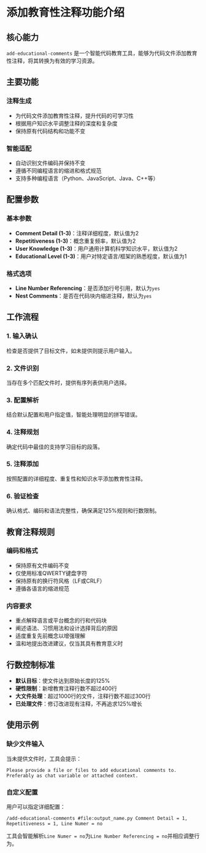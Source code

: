 # 添加教育性注释功能介绍

## 核心能力
`add-educational-comments` 是一个智能代码教育工具，能够为代码文件添加教育性注释，将其转换为有效的学习资源。

## 主要功能

### 注释生成
- 为代码文件添加教育性注释，提升代码的可学习性
- 根据用户知识水平调整注释的深度和复杂度
- 保持原有代码结构和功能不变

### 智能适配
- 自动识别文件编码并保持不变
- 遵循不同编程语言的缩进和格式规范
- 支持多种编程语言（Python、JavaScript、Java、C++等）

## 配置参数

### 基本参数
- **Comment Detail (1-3)**：注释详细程度，默认值为2
- **Repetitiveness (1-3)**：概念重复频率，默认值为2
- **User Knowledge (1-3)**：用户通用计算机科学知识水平，默认值为2
- **Educational Level (1-3)**：用户对特定语言/框架的熟悉程度，默认值为1

### 格式选项
- **Line Number Referencing**：是否添加行号引用，默认为`yes`
- **Nest Comments**：是否在代码块内缩进注释，默认为`yes`

## 工作流程

### 1. 输入确认
检查是否提供了目标文件，如未提供则提示用户输入。

### 2. 文件识别
当存在多个匹配文件时，提供有序列表供用户选择。

### 3. 配置解析
结合默认配置和用户指定值，智能处理明显的拼写错误。

### 4. 注释规划
确定代码中最佳的支持学习目标的段落。

### 5. 注释添加
按照配置的详细程度、重复性和知识水平添加教育性注释。

### 6. 验证检查
确认格式、编码和语法完整性，确保满足125%规则和行数限制。

## 教育注释规则

### 编码和格式
- 保持原有文件编码不变
- 仅使用标准QWERTY键盘字符
- 保持原有的换行符风格（LF或CRLF）
- 遵循各语言的缩进规范

### 内容要求
- 重点解释语言或平台概念的行和代码块
- 阐述语法、习惯用法和设计选择背后的原因
- 适度重复先前概念以增强理解
- 温和地提出改进建议，仅当其具有教育意义时

## 行数控制标准

- **默认目标**：使文件达到原始长度的125%
- **硬性限制**：新增教育注释行数不超过400行
- **大文件处理**：超过1000行的文件，注释行数不超过300行
- **已处理文件**：修订改进现有注释，不再追求125%增长

## 使用示例

### 缺少文件输入
当未提供文件时，工具会提示：
```
Please provide a file or files to add educational comments to. Preferably as chat variable or attached context.
```

### 自定义配置
用户可以指定详细配置：
```
/add-educational-comments #file:output_name.py Comment Detail = 1, Repetitiveness = 1, Line Numer = no
```
工具会智能解析`Line Numer = no`为`Line Number Referencing = no`并相应调整行为。
